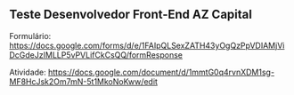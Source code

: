 ## Teste Desenvolvedor Front-End AZ Capital

Formulário: https://docs.google.com/forms/d/e/1FAIpQLSexZATH43yOgQzPpVDIAMjViDcGdeJzIMLLP5vPVLifCkCsQQ/formResponse

Atividade: https://docs.google.com/document/d/1mmtG0q4rvnXDM1sg-MF8HcJsk2Om7mN-5t1MkoNoKww/edit
